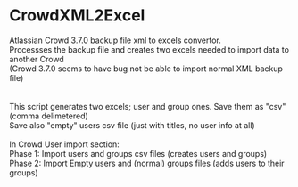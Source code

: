 # CrowdXML2Excel


Atlassian Crowd 3.7.0 backup file xml to excels convertor.<br>
Processses the backup file and creates two excels needed to import data to another Crowd<br>
(Crowd 3.7.0 seems to have bug not be able to import normal XML backup file)<br>
<br>
<br>
 This script generates two excels; user and group ones. Save them as "csv" (comma delimetered)<br>
 Save also "empty" users csv file (just with titles, no user info at all)<br>
<br>
 In Crowd User import section:<br>
 Phase 1: Import users and groups csv files (creates users and groups)<br>
 Phase 2: Import Empty users and (normal) groups files (adds users to their groups)<br>




